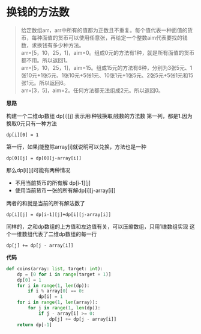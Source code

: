 # 换钱的方法数
> 给定数组arr，arr中所有的值都为正数且不重复。每个值代表一种面值的货币，每种面值的货币可以使用任意张，再给定一个整数aim代表要找的钱数，求换钱有多少种方法。  
> arr=[5，10，25，1]，aim=0。组成0元的方法有1种，就是所有面值的货币都不用。所以返回1。  
> arr=[5，10，25，1]，aim=15。组成15元的方法有6种，分别为3张5元、1张10元+1张5元、1张10元+5张1元、10张1元+1张5元、2张5元+5张1元和15张1元。所以返回6。  
> arr=[3，5]，aim=2。任何方法都无法组成2元。所以返回0。


**思路**

构建一个二维dp数组
dp[i][j] 表示用i种钱换取j钱数的方法数
第一列，都是1.因为换取0元只有一种方法

`
dp[i][0] = 1
`

第一行，如果j能整除array[i]就说明可以兑换，方法也是一种

`
dp[0][j] = dp[0][j-array[i]]
`

那么dp[i][j]可能有两种情况
- 不用当前货币的所有解 dp[i-1][j]
- 使用当前货币一张的所有解dp[i][j-array[i]]

两者的和就是当前的所有解法数了

`
dp[i][j] = dp[i-1][j]+dp[i][j-array[i]]
`

同样的，之和dp数组的上方值和左边值有关，可以压缩数组，只用1维数组实现
这个一维数组代表了二维dp数组的每一行

`
dp[j] += dp[j - array[i]] 
`

**代码**
```python
def coins(array: list, target: int):
    dp = [0 for i in range(target + 1)]
    dp[0] = 1
    for i in range(1, len(dp)):
        if i % array[0] == 0:
            dp[i] = 1
    for i in range(1, len(array)):
        for j in range(1, len(dp)):
            if j - array[i] >= 0:
                dp[j] += dp[j - array[i]]
    return dp[-1]
```